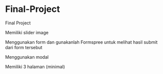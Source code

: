 # Final-Project
Final Project

Memiliki slider image

Menggunakan form dan gunakanlah Formspree untuk melihat hasil submit dari form tersebut

Menggunakan modal

Memiliki 3 halaman (minimal)
